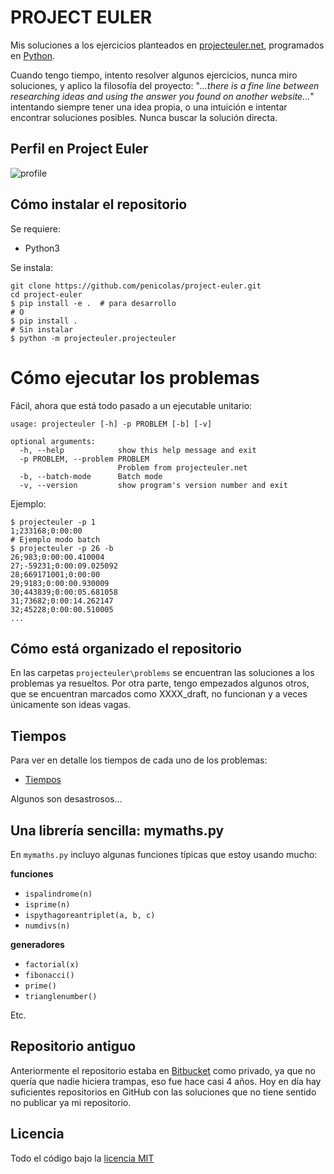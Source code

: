 # PROJECT EULER

Mis soluciones a los ejercicios planteados en [projecteuler.net], programados
en [Python].

Cuando tengo tiempo, intento resolver algunos ejercicios, nunca miro
soluciones, y aplico la filosofía del proyecto: "*...there is a fine line
between researching ideas and using the answer you found on another
website...*" intentando siempre tener una idea propia, o una intuición
e intentar encontrar soluciones posibles. Nunca buscar la solución directa.

## Perfil en Project Euler

![profile]

## Cómo instalar el repositorio

Se requiere:

 * Python3

Se instala:

```Shell
git clone https://github.com/penicolas/project-euler.git
cd project-euler
$ pip install -e .  # para desarrollo
# O
$ pip install .
# Sin instalar
$ python -m projecteuler.projecteuler
```

# Cómo ejecutar los problemas

Fácil, ahora que está todo pasado a un ejecutable unitario:

```
usage: projecteuler [-h] -p PROBLEM [-b] [-v]

optional arguments:
  -h, --help            show this help message and exit
  -p PROBLEM, --problem PROBLEM
                        Problem from projecteuler.net
  -b, --batch-mode      Batch mode
  -v, --version         show program's version number and exit
```

Ejemplo:

```Shell
$ projecteuler -p 1
1;233168;0:00:00
# Ejemplo modo batch
$ projecteuler -p 26 -b
26;983;0:00:00.410004
27;-59231;0:00:09.025092
28;669171001;0:00:00
29;9183;0:00:00.930009
30;443839;0:00:05.681058
31;73682;0:00:14.262147
32;45228;0:00:00.510005
...
```

## Cómo está organizado el repositorio

En las carpetas `projecteuler\problems` se encuentran las soluciones a los
problemas ya resueltos. Por otra parte, tengo empezados algunos otros, que se
encuentran marcados como XXXX_draft, no funcionan y a veces únicamente son
ideas vagas.


## Tiempos

Para ver en detalle los tiempos de cada uno de los problemas:

 * [Tiempos]

Algunos son desastrosos...


## Una librería sencilla: mymaths.py 

En `mymaths.py` incluyo algunas funciones típicas que estoy usando mucho:

**funciones**
- `ispalindrome(n)`
- `isprime(n)`
- `ispythagoreantriplet(a, b, c)`
- `numdivs(n)`

**generadores**
- `factorial(x)`
- `fibonacci()`
- `prime()`
- `trianglenumber()`

Etc.

## Repositorio antiguo

Anteriormente el repositorio estaba en [Bitbucket] como privado, ya que no
quería que nadie hiciera trampas, eso fue hace casi 4 años. Hoy en día hay
suficientes repositorios en GitHub con las soluciones que no tiene sentido no
publicar ya mi repositorio.

## Licencia

Todo el código bajo la [licencia MIT][license]

[projecteuler.net]:https://projecteuler.net
[Python]:https://www.python.org
[Bitbucket]:https://bitbucket.org
[profile]:https://projecteuler.net/profile/pnicolas.png
[license]:LICENSE
[Tiempos]:TIME.md
